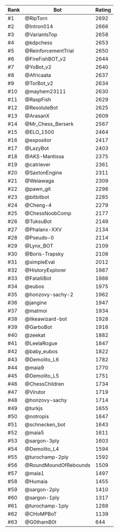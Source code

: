 Rank|Bot|Rating
---|---|---
#1|@RipTorn|2692
#2|@Intron014|2666
#3|@VariantsTop|2658
#4|@kdpchess|2653
#5|@ReinforcementTrial|2650
#6|@FireFishBOT_v2|2644
#7|@YoBot_v2|2640
#8|@Africaata|2637
#9|@TorBot_v2|2634
#10|@mayhem23111|2630
#11|@RaspFish|2629
#12|@ResoluteBot|2625
#13|@ArasanX|2609
#14|@Mr_Chess_Berserk|2567
#15|@ELO_1500|2464
#16|@expositor|2417
#17|@LazyBot|2403
#18|@AKS-Mantissa|2375
#19|@catriever|2361
#20|@SaxtonEngine|2311
#21|@Weiawaga|2309
#22|@pawn_git|2298
#23|@bitbitbot|2285
#24|@Cheng-4|2279
#25|@ChessNoobComp|2177
#26|@TuksuBot|2149
#27|@Phalanx-XXV|2134
#28|@Pseudo-0|2114
#29|@Lynx_BOT|2109
#30|@Boris-Trapsky|2108
#31|@simpleEval|2012
#32|@HistoryExplorer|1987
#33|@FataliiBot|1986
#34|@eubos|1975
#35|@honzovy-sachy-2|1962
#36|@jangine|1947
#37|@matmoi|1934
#38|@likeawizard-bot|1928
#39|@GarboBot|1916
#40|@zeekat|1882
#41|@LeelaRogue|1847
#42|@baby_eubos|1822
#43|@Demolito_L6|1782
#44|@maia9|1770
#45|@Demolito_L5|1751
#46|@ChessChildren|1734
#47|@Virutor|1719
#48|@honzovy-sachy|1714
#49|@turkjs|1655
#50|@notropis|1647
#51|@schnecken_bot|1643
#52|@maia5|1611
#53|@sargon-3ply|1603
#54|@Demolito_L4|1594
#55|@turochamp-2ply|1592
#56|@RoundMoundOfRebounds|1509
#57|@maia1|1497
#58|@Humaia|1455
#59|@sargon-2ply|1410
#60|@sargon-1ply|1317
#61|@turochamp-1ply|1288
#62|@CHoMPBoT|1139
#63|@G0thamB0t|644
